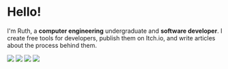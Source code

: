 # Hello!
I'm Ruth, a **computer engineering** undergraduate and **software developer**. I create free tools for developers, publish them on Itch.io, and write articles about the process behind them.

<p align="left">
  <a href="https://medium.com/@ruth-santana"><img src="https://img.shields.io/badge/Medium-black?logo=medium"></img></a>
  <a href="http://ruth-santana.itch.io/">
  <img src="https://img.shields.io/badge/Itch.io-FA5C5C?logo=itchdotio&logoColor=white"></img></a>
  <a href="https://bsky.app/profile/ruth-santana.itch.io"><img src="https://img.shields.io/badge/Bluesky-1684FF?logo=bluesky&logoColor=white"></img></a>
  <a href="https://buymeacoffee.com/ruthsantana"><img src="https://img.shields.io/badge/Donate-FFDD00?logo=buymeacoffee&logoColor=black"></img></a>
</p>
